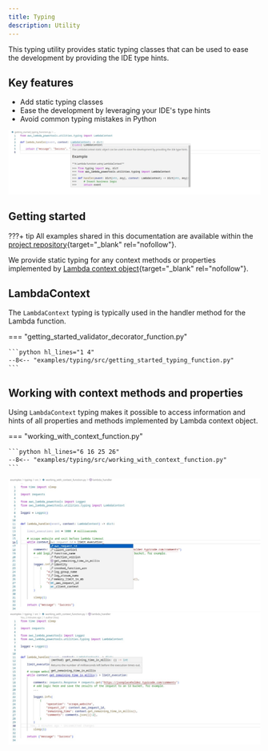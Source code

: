 ```yaml
---
title: Typing
description: Utility
---
```


<!-- markdownlint-disable MD043 -->

This typing utility provides static typing classes that can be used to ease the development by providing the IDE type hints.

## Key features

* Add static typing classes
* Ease the development by leveraging your IDE's type hints
* Avoid common typing mistakes in Python

![Utilities Typing](../media/utilities_typing_1.png)

## Getting started

???+ tip
    All examples shared in this documentation are available within the [project repository](https://github.com/aws-powertools/powertools-lambda-python/tree/develop/examples){target="_blank" rel="nofollow"}.

We provide static typing for any context methods or properties implemented by [Lambda context object](https://docs.aws.amazon.com/lambda/latest/dg/python-context.html){target="_blank" rel="nofollow"}.

## LambdaContext

The `LambdaContext` typing is typically used in the handler method for the Lambda function.

=== "getting_started_validator_decorator_function.py"

	```python hl_lines="1 4"
    --8<-- "examples/typing/src/getting_started_typing_function.py"
	```

## Working with context methods and properties

Using `LambdaContext` typing makes it possible to access information and hints of all properties and methods implemented by Lambda context object.

=== "working_with_context_function.py"

	```python hl_lines="6 16 25 26"
    --8<-- "examples/typing/src/working_with_context_function.py"
	```

![Utilities Typing All](../media/utilities_typing_2.png)
![Utilities Typing Specific](../media/utilities_typing_3.png)
